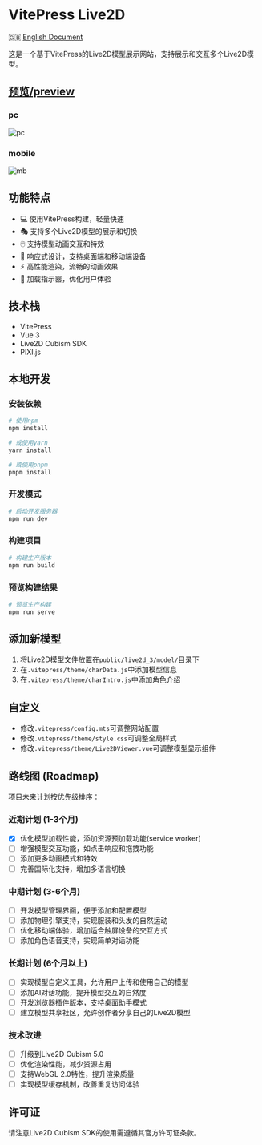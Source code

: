 # VitePress Live2D

🇬🇧 [English Document](README-US.md)

这是一个基于VitePress的Live2D模型展示网站，支持展示和交互多个Live2D模型。

## [预览/preview](https://live2d.youseeyou1daydayde.uk/)
### pc
![pc](https://live2d.youseeyou1daydayde.uk/preview/pc.png)
### mobile
![mb](https://live2d.youseeyou1daydayde.uk/preview/mb.png)
## 功能特点

- 💻 使用VitePress构建，轻量快速
- 🎭 支持多个Live2D模型的展示和切换
- 🖱️ 支持模型动画交互和特效
- 📱 响应式设计，支持桌面端和移动端设备
- ⚡ 高性能渲染，流畅的动画效果
- 🔄 加载指示器，优化用户体验

## 技术栈

- VitePress
- Vue 3
- Live2D Cubism SDK
- PIXI.js

## 本地开发

### 安装依赖

```bash
# 使用npm
npm install

# 或使用yarn
yarn install

# 或使用pnpm
pnpm install
```

### 开发模式

```bash
# 启动开发服务器
npm run dev
```

### 构建项目

```bash
# 构建生产版本
npm run build
```

### 预览构建结果

```bash
# 预览生产构建
npm run serve
```

## 添加新模型

1. 将Live2D模型文件放置在`public/live2d_3/model/`目录下
2. 在`.vitepress/theme/charData.js`中添加模型信息
3. 在`.vitepress/theme/charIntro.js`中添加角色介绍

## 自定义

- 修改`.vitepress/config.mts`可调整网站配置
- 修改`.vitepress/theme/style.css`可调整全局样式
- 修改`.vitepress/theme/Live2DViewer.vue`可调整模型显示组件

## 路线图 (Roadmap)

项目未来计划按优先级排序：

### 近期计划 (1-3个月)

- [x] 优化模型加载性能，添加资源预加载功能(service worker)
- [ ] 增强模型交互功能，如点击响应和拖拽功能
- [ ] 添加更多动画模式和特效
- [ ] 完善国际化支持，增加多语言切换

### 中期计划 (3-6个月)

- [ ] 开发模型管理界面，便于添加和配置模型
- [ ] 添加物理引擎支持，实现服装和头发的自然运动
- [ ] 优化移动端体验，增加适合触屏设备的交互方式
- [ ] 添加角色语音支持，实现简单对话功能

### 长期计划 (6个月以上)

- [ ] 实现模型自定义工具，允许用户上传和使用自己的模型
- [ ] 添加AI对话功能，提升模型交互的自然度
- [ ] 开发浏览器插件版本，支持桌面助手模式
- [ ] 建立模型共享社区，允许创作者分享自己的Live2D模型

### 技术改进

- [ ] 升级到Live2D Cubism 5.0
- [ ] 优化渲染性能，减少资源占用
- [ ] 支持WebGL 2.0特性，提升渲染质量
- [ ] 实现模型缓存机制，改善重复访问体验

## 许可证

请注意Live2D Cubism SDK的使用需遵循其官方许可证条款。
